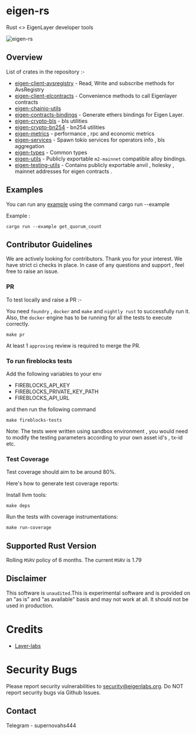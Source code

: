 # eigen-rs

Rust <> EigenLayer developer tools

![eigen-rs](https://github.com/user-attachments/assets/bf1d1090-db70-487a-a49a-40f727849251)

## Overview

List of crates in the repository :-

- [eigen-client-avsregistry](https://github.com/Layr-Labs/eigensdk-rs/tree/main/crates/chainio/clients/avsregistry) - Read, Write and subscribe methods for AvsRegistry
- [eigen-client-elcontracts](https://github.com/Layr-Labs/eigensdk-rs/tree/main/crates/chainio/clients/elcontracts) - Convenience methods to call Eigenlayer contracts
- [eigen-chainio-utils](https://github.com/Layr-Labs/eigensdk-rs/tree/main/crates/chainio/utils)
- [eigen-contracts-bindings](https://github.com/Layr-Labs/eigensdk-rs/tree/main/crates/contracts/bindings) - Generate ethers bindings for Eigen Layer.
- [eigen-crypto-bls](https://github.com/Layr-Labs/eigensdk-rs/tree/main/crates/crypto/bls) - bls utilities
- [eigen-crypto-bn254](https://github.com/Layr-Labs/eigensdk-rs/tree/main/crates/crypto/bn254) - bn254 utilities
- [eigen-metrics](https://github.com/Layr-Labs/eigensdk-rs/tree/main/crates/metrics) - performance , rpc and economic metrics
- [eigen-services](https://github.com/Layr-Labs/eigensdk-rs/tree/main/crates/services) - Spawn tokio services for operators info , bls aggregation
- [eigen-types](https://github.com/Layr-Labs/eigensdk-rs/tree/main/crates/types) - Common types
- [eigen-utils](https://github.com/Layr-Labs/eigensdk-rs/tree/main/crates/utils) - Publicly exportable `m2-mainnet` compatible alloy bindings.
- [eigen-testing-utils](https://github.com/Layr-Labs/eigensdk-rs/tree/main/testing/testing-utils) - Contains publicly exportable anvil , holesky , mainnet addresses for eigen contracts .


## Examples

You can run any [example](https://github.com/Layr-Labs/eigensdk-rs/tree/main/examples) using the command cargo run --example <example-name>

Example :
  
```
cargo run --example get_quorum_count
```

## Contributor Guidelines

We are actively looking for contributors. Thank you for your interest. We have strict ci checks in place. In case of any questions and support , feel free to raise an issue.

### PR 
To test locally and raise a PR :-


You need `foundry` , `docker` and `make` and `nightly rust` to successfully run it. Also, the `docker` engine has to be running for all the tests to execute correctly.
```
make pr
```
At least 1 `approving` review is required to merge the PR.
  
### To run fireblocks tests 

Add the following variables to your env 

- FIREBLOCKS_API_KEY 
- FIREBLOCKS_PRIVATE_KEY_PATH
- FIREBLOCKS_API_URL

 and then run the following command

```
make fireblocks-tests

```
Note: The tests were written using sandbox environment , you would need to modify the testing parameters according to your own asset id's , tx-id etc. 

### Test Coverage
Test coverage should aim to be around 80%.

Here's how to generate test coverage reports:

Install llvm tools:
```
make deps
```

Run the tests with coverage instrumentations:
```
make run-coverage
```

## Supported Rust Version
Rolling `MSRV` policy of 6 months. The current `MSRV` is 1.79

## Disclaimer
This software is `unaudited`.This is experimental software and is provided on an "as is" and "as available" basis and may not work at all. It should not be used in production.

# Credits
- [Layer-labs](https://github.com/Layr-Labs/eigensdk-go/tree/master)

# Security Bugs
Please report security vulnerabilities to security@eigenlabs.org. Do NOT report security bugs via Github Issues.

## Contact
Telegram - supernovahs444

